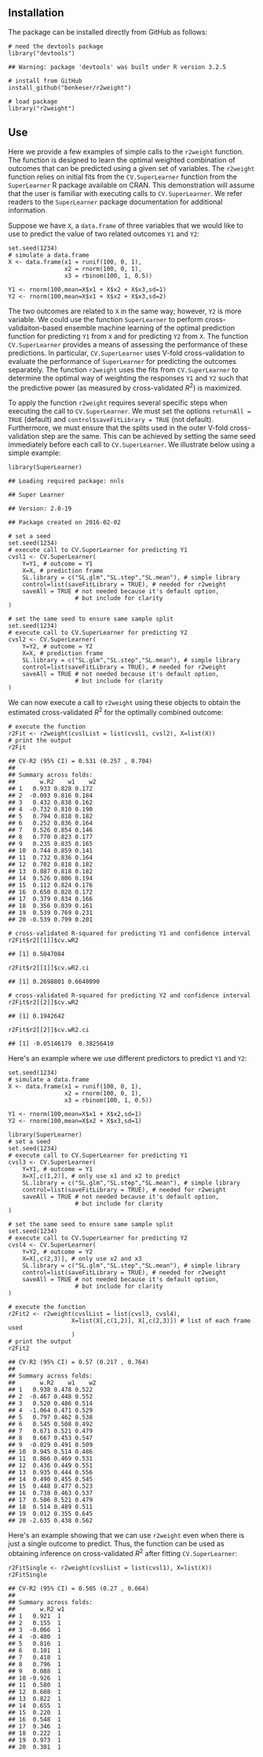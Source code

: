 Installation
------------

The package can be installed directly from GitHub as follows:

    # need the devtools package
    library("devtools")

    ## Warning: package 'devtools' was built under R version 3.2.5

    # install from GitHub
    install_github("benkeser/r2weight")

    # load package
    library("r2weight")

Use
---

Here we provide a few examples of simple calls to the `r2weight`
function. The function is designed to learn the optimal weighted
combination of outcomes that can be predicted using a given set of
variables. The `r2weight` function relies on initial fits from the
`CV.SuperLearner` function from the `SuperLearner` R package available
on CRAN. This demonstration will assume that the user is familiar with
executing calls to `CV.SuperLearner`. We refer readers to the
`SuperLearner` package documentation for additional information.

Suppose we have `X`, a `data.frame` of three variables that we would
like to use to predict the value of two related outcomes `Y1` and `Y2`:

    set.seed(1234)
    # simulate a data.frame
    X <- data.frame(x1 = runif(100, 0, 1),
                    x2 = rnorm(100, 0, 1), 
                    x3 = rbinom(100, 1, 0.5))

    Y1 <- rnorm(100,mean=X$x1 + X$x2 + X$x3,sd=1)
    Y2 <- rnorm(100,mean=X$x1 + X$x2 + X$x3,sd=2)

The two outcomes are related to `X` in the same way; however, `Y2` is
more variable. We could use the function `SuperLearner` to perform
cross-validaiton-based ensemble machine learning of the optimal
prediction function for predicting `Y1` from `X` and for predicting `Y2`
from `X`. The function `CV.SuperLearner` provides a means of assessing
the performance of these predictions. In particular, `CV.SuperLearner`
uses V-fold cross-validation to evaluate the performance of
`SuperLearner` for predicting the outcomes separately. The function
`r2weight` uses the fits from `CV.SuperLearner` to determine the optimal
way of weighting the responses `Y1` and `Y2` such that the predictive
power (as measured by cross-validated *R*<sup>2</sup>) is maximized.

To apply the function `r2weight` requires several specific steps when
executing the call to `CV.SuperLearner`. We must set the options
`returnAll = TRUE` (default) and `control$saveFitLibrary = TRUE` (not
default). Furthermore, we must ensure that the splits used in the outer
V-fold cross-validation step are the same. This can be achieved by
setting the same seed immediately before each call to `CV.SuperLearner`.
We illustrate below using a simple example:

    library(SuperLearner)

    ## Loading required package: nnls

    ## Super Learner

    ## Version: 2.0-19

    ## Package created on 2016-02-02

    # set a seed
    set.seed(1234)
    # execute call to CV.SuperLearner for predicting Y1
    cvsl1 <- CV.SuperLearner(
        Y=Y1, # outcome = Y1
        X=X, # prediction frame
        SL.library = c("SL.glm","SL.step","SL.mean"), # simple library
        control=list(saveFitLibrary = TRUE), # needed for r2weight
        saveAll = TRUE # not needed because it's default option, 
                       # but include for clarity
    )

    # set the same seed to ensure same sample split
    set.seed(1234)
    # execute call to CV.SuperLearner for predicting Y2
    cvsl2 <- CV.SuperLearner(
        Y=Y2, # outcome = Y2
        X=X, # prediction frame
        SL.library = c("SL.glm","SL.step","SL.mean"), # simple library
        control=list(saveFitLibrary = TRUE), # needed for r2weight
        saveAll = TRUE # not needed because it's default option, 
                       # but include for clarity
    )

We can now execute a call to `r2weight` using these objects to obtain
the estimated cross-validated *R*<sup>2</sup> for the optimally combined
outcome:

    # execute the function
    r2Fit <- r2weight(cvslList = list(cvsl1, cvsl2), X=list(X))
    # print the output
    r2Fit

    ## CV-R2 (95% CI) = 0.531 (0.257 , 0.704)
    ## 
    ## Summary across folds: 
    ##       w.R2    w1    w2
    ## 1   0.933 0.828 0.172
    ## 2  -0.093 0.816 0.184
    ## 3   0.432 0.838 0.162
    ## 4  -0.732 0.810 0.190
    ## 5   0.794 0.818 0.182
    ## 6   0.252 0.836 0.164
    ## 7   0.526 0.854 0.146
    ## 8   0.770 0.823 0.177
    ## 9   0.235 0.835 0.165
    ## 10  0.744 0.859 0.141
    ## 11  0.732 0.836 0.164
    ## 12  0.702 0.818 0.182
    ## 13  0.887 0.818 0.182
    ## 14  0.526 0.806 0.194
    ## 15  0.112 0.824 0.176
    ## 16  0.650 0.828 0.172
    ## 17  0.379 0.834 0.166
    ## 18  0.356 0.839 0.161
    ## 19  0.539 0.769 0.231
    ## 20 -0.539 0.799 0.201

    # cross-validated R-squared for predicting Y1 and confidence interval
    r2Fit$r2[[1]]$cv.wR2

    ## [1] 0.5047084

    r2Fit$r2[[1]]$cv.wR2.ci

    ## [1] 0.2698801 0.6640090

    # cross-validated R-squared for predicting Y2 and confidence interval
    r2Fit$r2[[2]]$cv.wR2

    ## [1] 0.1942642

    r2Fit$r2[[2]]$cv.wR2.ci

    ## [1] -0.05146179  0.38256410

Here's an example where we use different predictors to predict `Y1` and
`Y2`:

    set.seed(1234)
    # simulate a data.frame
    X <- data.frame(x1 = runif(100, 0, 1),
                    x2 = rnorm(100, 0, 1), 
                    x3 = rbinom(100, 1, 0.5))

    Y1 <- rnorm(100,mean=X$x1 + X$x2,sd=1)
    Y2 <- rnorm(100,mean=X$x2 + X$x3,sd=1)

    library(SuperLearner)
    # set a seed
    set.seed(1234)
    # execute call to CV.SuperLearner for predicting Y1
    cvsl3 <- CV.SuperLearner(
        Y=Y1, # outcome = Y1
        X=X[,c(1,2)], # only use x1 and x2 to predict
        SL.library = c("SL.glm","SL.step","SL.mean"), # simple library
        control=list(saveFitLibrary = TRUE), # needed for r2weight
        saveAll = TRUE # not needed because it's default option, 
                       # but include for clarity
    )

    # set the same seed to ensure same sample split
    set.seed(1234)
    # execute call to CV.SuperLearner for predicting Y2
    cvsl4 <- CV.SuperLearner(
        Y=Y2, # outcome = Y2
        X=X[,c(2,3)], # only use x2 and x3
        SL.library = c("SL.glm","SL.step","SL.mean"), # simple library
        control=list(saveFitLibrary = TRUE), # needed for r2weight
        saveAll = TRUE # not needed because it's default option, 
                       # but include for clarity
    )

    # execute the function
    r2Fit2 <- r2weight(cvslList = list(cvsl3, cvsl4), 
                      X=list(X[,c(1,2)], X[,c(2,3)]) # list of each frame used
                      )
    # print the output
    r2Fit2

    ## CV-R2 (95% CI) = 0.57 (0.217 , 0.764)
    ## 
    ## Summary across folds: 
    ##       w.R2    w1    w2
    ## 1   0.938 0.478 0.522
    ## 2  -0.467 0.448 0.552
    ## 3   0.520 0.486 0.514
    ## 4  -1.064 0.471 0.529
    ## 5   0.797 0.462 0.538
    ## 6   0.545 0.508 0.492
    ## 7   0.671 0.521 0.479
    ## 8   0.667 0.453 0.547
    ## 9  -0.029 0.491 0.509
    ## 10  0.945 0.514 0.486
    ## 11  0.866 0.469 0.531
    ## 12  0.436 0.449 0.551
    ## 13  0.935 0.444 0.556
    ## 14  0.490 0.455 0.545
    ## 15  0.448 0.477 0.523
    ## 16  0.738 0.463 0.537
    ## 17  0.506 0.521 0.479
    ## 18  0.514 0.489 0.511
    ## 19  0.012 0.355 0.645
    ## 20 -2.635 0.438 0.562

Here's an example showing that we can use `r2weight` even when there is
just a single outcome to predict. Thus, the function can be used as
obtaining inference on cross-validated *R*<sup>2</sup> after fitting
`CV.SuperLearner`:

    r2FitSingle <- r2weight(cvslList = list(cvsl1), X=list(X))
    r2FitSingle

    ## CV-R2 (95% CI) = 0.505 (0.27 , 0.664)
    ## 
    ## Summary across folds: 
    ##       w.R2 w1
    ## 1   0.921  1
    ## 2   0.155  1
    ## 3  -0.066  1
    ## 4  -0.400  1
    ## 5   0.816  1
    ## 6   0.101  1
    ## 7   0.418  1
    ## 8   0.796  1
    ## 9   0.088  1
    ## 10 -0.926  1
    ## 11  0.580  1
    ## 12  0.608  1
    ## 13  0.822  1
    ## 14  0.655  1
    ## 15  0.220  1
    ## 16  0.548  1
    ## 17  0.346  1
    ## 18  0.222  1
    ## 19  0.973  1
    ## 20  0.301  1
